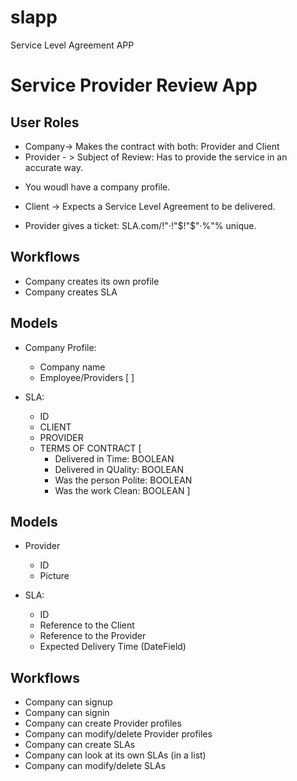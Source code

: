 # slapp
Service Level Agreement APP

# Service Provider Review App

## User Roles
* Company-> Makes the contract with both: Provider and Client
* Provider - > Subject of Review: Has to provide the service in an accurate way.
- You woudl have a company profile.
* Client -> Expects a Service Level Agreement to be delivered.
- Provider gives a ticket: SLA.com/!"·!"$!"$"·%"% unique.

## Workflows
* Company creates its own profile
* Company creates SLA

## Models

* Company Profile:
    - Company name
    - Employee/Providers [ ]

* SLA:
    - ID
    - CLIENT
    - PROVIDER
    - TERMS OF CONTRACT [
        - Delivered in Time: BOOLEAN
        - Delivered in QUality: BOOLEAN
        - Was the person Polite: BOOLEAN
        - Was the work Clean: BOOLEAN
        ]

## Models

* Provider
  - ID
  - Picture

* SLA:
    - ID
    - Reference to the Client
    - Reference to the Provider
    - Expected Delivery Time (DateField)

## Workflows

- Company can signup
- Company can signin
- Company can create Provider profiles
- Company can modify/delete Provider profiles
- Company can create SLAs
- Company can look at its own SLAs (in a list)
- Company can modify/delete SLAs